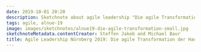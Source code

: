 ```yaml
---
date: 2019-10-01 20:20
description: Sketchnote about agile leadership "Die agile Transformation der Haufe-Lexware Group"
tags: agile, alnue-19
image: images/sketchnotes/alnue19-die-agile-transformation-small.jpg
sketchnoteMetadata.contentCreator: Steffen Jakob and Michael Baur
title: Agile Leadership Nürnberg 2019: Die agile Transformation der Haufe-Lexware Group
---
```

